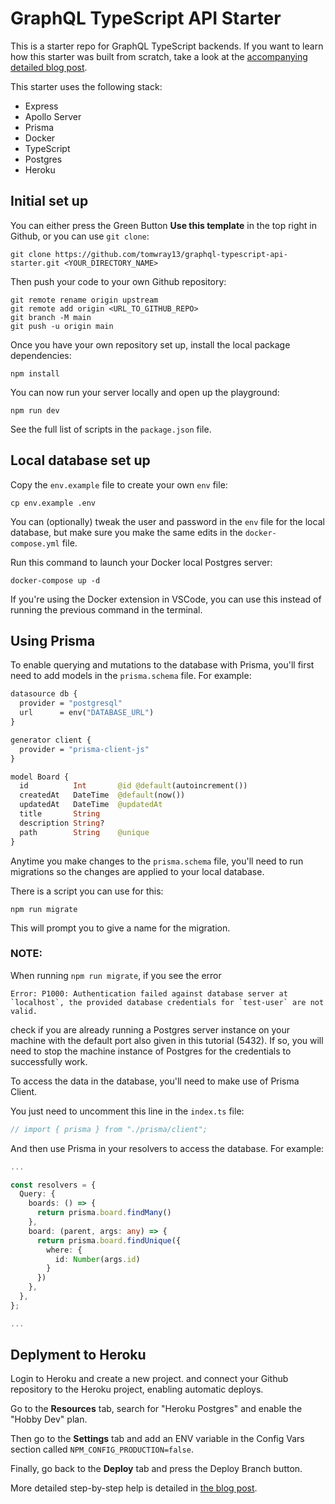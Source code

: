 # GraphQL TypeScript API Starter

This is a starter repo for GraphQL TypeScript backends. If you want to learn how this starter was built from scratch, take a look at the [accompanying detailed blog post](https://tomray.dev/setup-and-deploy-graphql-server).

This starter uses the following stack:

- Express
- Apollo Server
- Prisma
- Docker
- TypeScript
- Postgres
- Heroku

## Initial set up

You can either press the Green Button **Use this template** in the top right in Github, or you can use `git clone`:

```shell
git clone https://github.com/tomwray13/graphql-typescript-api-starter.git <YOUR_DIRECTORY_NAME>
```

Then push your code to your own Github repository:

```shell
git remote rename origin upstream
git remote add origin <URL_TO_GITHUB_REPO>
git branch -M main
git push -u origin main
```

Once you have your own repository set up, install the local package dependencies:

```shell
npm install
```

You can now run your server locally and open up the playground:

```shell
npm run dev
```

See the full list of scripts in the `package.json` file.

## Local database set up

Copy the `env.example` file to create your own `env` file:

```shell
cp env.example .env
```

You can (optionally) tweak the user and password in the `env` file for the local database, but make sure you make the same edits in the `docker-compose.yml` file.

Run this command to launch your Docker local Postgres server:

```shell
docker-compose up -d
```

If you're using the Docker extension in VSCode, you can use this instead of running the previous command in the terminal.

## Using Prisma

To enable querying and mutations to the database with Prisma, you'll first need to add models in the `prisma.schema` file. For example:

```graphql
datasource db {
  provider = "postgresql"
  url      = env("DATABASE_URL")
}

generator client {
  provider = "prisma-client-js"
}

model Board {
  id          Int       @id @default(autoincrement())
  createdAt   DateTime  @default(now())
  updatedAt   DateTime  @updatedAt
  title       String
  description String?
  path        String    @unique
}
```

Anytime you make changes to the `prisma.schema` file, you'll need to run migrations so the changes are applied to your local database.

There is a script you can use for this:

```shell
npm run migrate
```

This will prompt you to give a name for the migration.

### NOTE:

When running `npm run migrate`, if you see the error

```
Error: P1000: Authentication failed against database server at `localhost`, the provided database credentials for `test-user` are not valid.
```

check if you are already running a Postgres server instance on your machine with the default port also given in this tutorial (5432). If so, you will need to stop the machine instance of Postgres for the credentials to successfully work.

To access the data in the database, you'll need to make use of Prisma Client.

You just need to uncomment this line in the `index.ts` file:

```ts
// import { prisma } from "./prisma/client";
```

And then use Prisma in your resolvers to access the database. For example:


```ts
...

const resolvers = {
  Query: {
    boards: () => {
      return prisma.board.findMany()
    },
    board: (parent, args: any) => {
      return prisma.board.findUnique({
        where: {
          id: Number(args.id)
        }
      })
    },
  },
};

...
```

## Deplyment to Heroku

Login to Heroku and create a new project. and connect your Github repository to the Heroku project, enabling automatic deploys.

Go to the **Resources** tab, search for "Heroku Postgres" and enable the "Hobby Dev" plan.

Then go to the **Settings** tab and add an ENV variable in the Config Vars section called `NPM_CONFIG_PRODUCTION=false`.

Finally, go back to the **Deploy** tab and press the Deploy Branch button.

More detailed step-by-step help is detailed in [the blog post](https://tomray.dev/setup-and-deploy-graphql-server).

